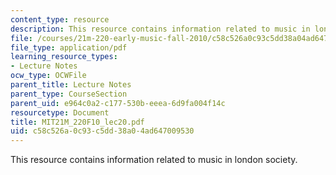 ```yaml
---
content_type: resource
description: This resource contains information related to music in london society.
file: /courses/21m-220-early-music-fall-2010/c58c526a0c93c5dd38a04ad647009530_MIT21M_220F10_lec20.pdf
file_type: application/pdf
learning_resource_types:
- Lecture Notes
ocw_type: OCWFile
parent_title: Lecture Notes
parent_type: CourseSection
parent_uid: e964c0a2-c177-530b-eeea-6d9fa004f14c
resourcetype: Document
title: MIT21M_220F10_lec20.pdf
uid: c58c526a-0c93-c5dd-38a0-4ad647009530
---
```

This resource contains information related to music in london society.

